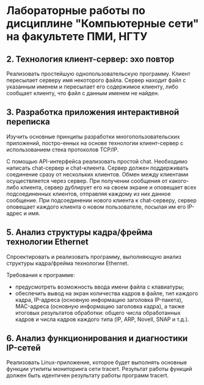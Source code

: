 # Лабораторные работы по дисциплине "Компьютерные сети" на факультете ПМИ, НГТУ


## 2. Технология клиент-сервер: эхо повтор
Реализовать простейшую однопользовательскую программу. Клиент пересылает серверу имя некоторого файла. Сервер находит файл с указанным именем и пересылает его содержимое клиенту, либо 
сообщает клиенту, что файл с данным именем не найден.

## 3. Разработка приложения интерактивной переписка
Изучить основные принципы разработки многопользовательских приложений, постро-енных на основе технологии клиент-сервер с использованием 
стека протоколов TCP/IP. 

С помощью API-интерфейса реализовать простой chat. Необходимо написать chat-сервер и chat-клиента. Сервер должен поддерживать соединение 
сразу от нескольких клиентов. Обмен между клиентами осуществляется через сервер. При получении сообщения от какого-либо клиента, сервер 
дублирует его на своем экране и оповещает всех подсоединенных клиентов, отправляя каждому из них данное сообщение. При подсоединении 
нового клиента к chat-серверу, сервер оповещает каждого клиента о новом пользователе, посылая им его IP-адрес и имя.

## 5. Анализ структуры кадра/фрейма технологии Ethernet
Спроектировать и реализовать программу, выполняющую анализ структуры кадра/фрейма технологии Ethernet.  

Требования к программе:
* предусмотреть возможность ввода имени файла с клавиатуры; 
* обеспечить вывод на экран количества кадров в файле, тип каждого кадра, IP-адреса (основную информацию заголовка IP-пакета), 
MAC-адреса (основную информацию заголовка кадра), а также итоговых результатов обработки: общего числа обработанных кадров и числа 
кадров каждого типа (IP, ARP, Novell, SNAP и т.д.).

## 6. Анализ функционирования и диагностики IP-сетей
Реализовать Linux-приложение, которое будет выполнять основные функции утилиты мониторинга сети tracert. Результат работы функций 
должен быть идентичен результату работы программ tracert.
